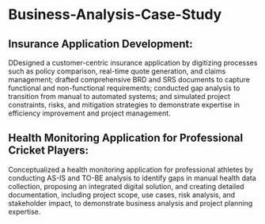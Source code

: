 # Business-Analysis-Case-Study
## Insurance Application Development: 
DDesigned a customer-centric insurance application by digitizing processes such as policy
comparison, real-time quote generation, and claims management; drafted comprehensive BRD and SRS documents to capture
functional and non-functional requirements; conducted gap analysis to transition from manual to automated systems; and
simulated project constraints, risks, and mitigation strategies to demonstrate expertise in efficiency improvement and project
management.
## Health Monitoring Application for Professional Cricket Players: 
Conceptualized a health monitoring application for professional
athletes by conducting AS-IS and TO-BE analysis to identify gaps in manual health data collection, proposing an integrated digital
solution, and creating detailed documentation, including project scope, use cases, risk analysis, and stakeholder impact, to
demonstrate business analysis and project planning expertise.

